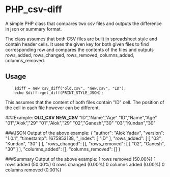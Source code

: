 # PHP_csv-diff

A simple PHP class that compares two csv files and outputs the difference in json or summary format.

The class assumes that both CSV files are built in spreadsheet style and contain header cells. It uses the given key for both given files to find corresponding row and compares the contents of the files and outputs rows_added, rows_changed, rows_removed, columns_added, columns_removed.

## Usage
```
    $diff = new csv_diff("old.csv", "new.csv", "ID");
    echo $diff->get_diff(PRINT_STYLE_JSON);
```
This assumes that the content of both files contain "ID" cell. The position of the cell in each file however can be different.

###Example:
        **OLD_CSV                         NEW_CSV**
    "ID","Name","Age"               "ID","Name","Age"   
    "01","Alok","29"                "01","Alok","29"
    "02","Ganesh","30"              "03","Kundan","30"

###JSON Output of the above example:
{
    "author": "Alok Yadav",
    "version": "1.0.1",
    "timestamp": 1675853138,
    "_index": [
        "ID"
    ],
    "rows_added": [
        [
            "03",
            "Kundan",
            "30"
        ]
    ],
    "rows_changed": [],
    "rows_removed": [
        [
            "02",
            "Ganesh",
            "30"
        ]
    ],
    "columns_added": [],
    "columns_removed": []
}

###Summary Output of the above example:
1 rows removed (50.00%)
1 rows added (50.00%)
0 rows changed (0.00%)
0 columns added (0.00%)
0 columns removed (0.00%)

